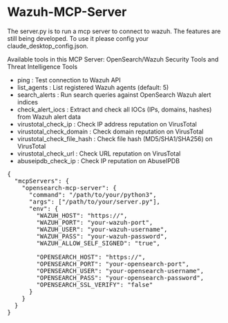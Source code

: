 # Wazuh-MCP-Server
The server.py is to run a mcp server to connect to wazuh.
The features are still being developed.
To use it please config your claude_desktop_config.json.

Available tools in this MCP Server:
OpenSearch/Wazuh Security Tools and Threat Intelligence Tools
- ping : Test connection to Wazuh API
- list_agents : List registered Wazuh agents (default: 5)
- search_alerts : Run search queries against OpenSearch Wazuh alert indices
- check_alert_iocs : Extract and check all IOCs (IPs, domains, hashes) from Wazuh alert data
- virustotal_check_ip : Check IP address reputation on VirusTotal
- virustotal_check_domain : Check domain reputation on VirusTotal
- virustotal_check_file_hash : Check file hash (MD5/SHA1/SHA256) on VirusTotal
- virustotal_check_url : Check URL reputation on VirusTotal
- abuseipdb_check_ip : Check IP reputation on AbuseIPDB
<pre>
{
  "mcpServers": {
    "opensearch-mcp-server": {
      "command": "/path/to/your/python3",
      "args": ["/path/to/your/server.py"],
      "env": {
        "WAZUH_HOST": "https://<your-wazuh-host>",
        "WAZUH_PORT": "your-wazuh-port",
        "WAZUH_USER": "your-wazuh-username",
        "WAZUH_PASS": "your-wazuh-password",
        "WAZUH_ALLOW_SELF_SIGNED": "true",

        "OPENSEARCH_HOST": "https://<your-opensearch-host>",
        "OPENSEARCH_PORT": "your-opensearch-port",
        "OPENSEARCH_USER": "your-opensearch-username",
        "OPENSEARCH_PASS": "your-opensearch-password",
        "OPENSEARCH_SSL_VERIFY": "false"
      }
    }
  }
}
<pre>
